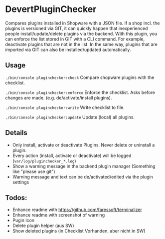 # DevertPluginChecker
Compares plugins installed in Shopware with a JSON file. 
If a shop incl. the plugins is versioned via GIT, it can quickly happen that inexperienced people install/update/delete plugins via the backend.
With this plugin, you can enforce the list stored in GIT with a CLI command. For example, deactivate plugins that are not in the list.
In the same way, plugins that are imported via GIT can also be installed/updated automatically.

## Usage
`./bin/console pluginchecker:check`
Compare shopware plugins with the checklist.
 
`./bin/console pluginchecker:enforce`
Enforce the checklist. Asks before changes are made. (e.g. de/activate/install plugins).
  
`./bin/console pluginchecker:write`
Write checklist to file.

`./bin/console pluginchecker:update`
Update (local) all plugins.

## Details
- Only install, activate or deactivate Plugins. Never delete or uninstall a plugin.
- Every action (install, activate or deactivate) will be logged (`var/log/pluginchecker_*.log`)
- Show a warning message in the backend plugin manager (Something like "please use git")
- Warning message and text can be de/activated/edited via the plugin settings 

## Todos:
- Enhance readme with https://github.com/faressoft/terminalizer
- Enhance readme with screenshot of warning
- Pugin Icon
- Delete plugin helper (aus SW)
- Show deleted plugins (in Checklist Vorhanden, aber nicht in SW)